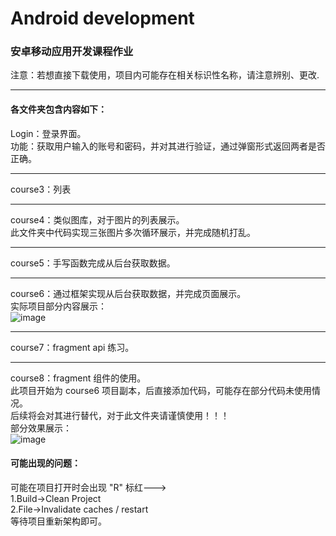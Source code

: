 # Android development
### 安卓移动应用开发课程作业
注意：若想直接下载使用，项目内可能存在相关标识性名称，请注意辨别、更改.
***
#### 各文件夹包含内容如下：
Login：登录界面。  
功能：获取用户输入的账号和密码，并对其进行验证，通过弹窗形式返回两者是否正确。  
***
course3：列表
***
course4：类似图库，对于图片的列表展示。  
  此文件夹中代码实现三张图片多次循环展示，并完成随机打乱。
***
course5：手写函数完成从后台获取数据。  
***
course6：通过框架实现从后台获取数据，并完成页面展示。  
实际项目部分内容展示：  
![image](https://github.com/xiaokangkang35/Android_practice/blob/master/image/course6.jpg)  
***
course7：fragment api 练习。  
***
course8：fragment 组件的使用。  
此项目开始为 course6 项目副本，后直接添加代码，可能存在部分代码未使用情况。  
后续将会对其进行替代，对于此文件夹请谨慎使用！！！  
部分效果展示：  
![image](https://github.com/xiaokangkang35/Android_practice/blob/master/image/course8.jpg)  
#### 可能出现的问题：  
可能在项目打开时会出现 "R" 标红--->  
1.Build→Clean Project  
2.File→Invalidate caches / restart  
等待项目重新架构即可。
